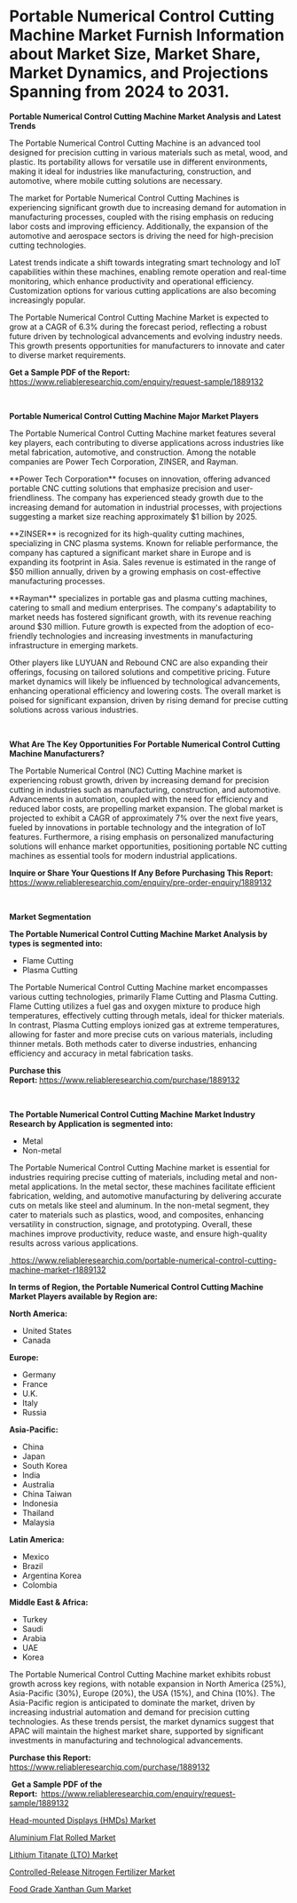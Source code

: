 <p><h1>Portable Numerical Control Cutting Machine Market Furnish Information about Market Size, Market Share, Market Dynamics, and Projections Spanning from 2024 to 2031.</h1></p><p><strong>Portable Numerical Control Cutting Machine Market Analysis and Latest Trends</strong></p>
<p><p>The Portable Numerical Control Cutting Machine is an advanced tool designed for precision cutting in various materials such as metal, wood, and plastic. Its portability allows for versatile use in different environments, making it ideal for industries like manufacturing, construction, and automotive, where mobile cutting solutions are necessary.</p><p>The market for Portable Numerical Control Cutting Machines is experiencing significant growth due to increasing demand for automation in manufacturing processes, coupled with the rising emphasis on reducing labor costs and improving efficiency. Additionally, the expansion of the automotive and aerospace sectors is driving the need for high-precision cutting technologies. </p><p>Latest trends indicate a shift towards integrating smart technology and IoT capabilities within these machines, enabling remote operation and real-time monitoring, which enhance productivity and operational efficiency. Customization options for various cutting applications are also becoming increasingly popular.</p><p>The Portable Numerical Control Cutting Machine Market is expected to grow at a CAGR of 6.3% during the forecast period, reflecting a robust future driven by technological advancements and evolving industry needs. This growth presents opportunities for manufacturers to innovate and cater to diverse market requirements.</p></p>
<p><strong>Get a Sample PDF of the Report:&nbsp;</strong> <a href="https://www.reliableresearchiq.com/enquiry/request-sample/1889132?utm_campaign=1804&utm_medium=2&utm_source=Github&utm_content=ia&utm_term=24102024&utm_id=portable-numerical-control-cutting-machine">https://www.reliableresearchiq.com/enquiry/request-sample/1889132</a></p>
<p>&nbsp;</p>
<p><strong>Portable Numerical Control Cutting Machine Major Market Players</strong></p>
<p><p>The Portable Numerical Control Cutting Machine market features several key players, each contributing to diverse applications across industries like metal fabrication, automotive, and construction. Among the notable companies are Power Tech Corporation, ZINSER, and Rayman.</p><p>**Power Tech Corporation** focuses on innovation, offering advanced portable CNC cutting solutions that emphasize precision and user-friendliness. The company has experienced steady growth due to the increasing demand for automation in industrial processes, with projections suggesting a market size reaching approximately $1 billion by 2025.</p><p>**ZINSER** is recognized for its high-quality cutting machines, specializing in CNC plasma systems. Known for reliable performance, the company has captured a significant market share in Europe and is expanding its footprint in Asia. Sales revenue is estimated in the range of $50 million annually, driven by a growing emphasis on cost-effective manufacturing processes.</p><p>**Rayman** specializes in portable gas and plasma cutting machines, catering to small and medium enterprises. The company's adaptability to market needs has fostered significant growth, with its revenue reaching around $30 million. Future growth is expected from the adoption of eco-friendly technologies and increasing investments in manufacturing infrastructure in emerging markets.</p><p>Other players like LUYUAN and Rebound CNC are also expanding their offerings, focusing on tailored solutions and competitive pricing. Future market dynamics will likely be influenced by technological advancements, enhancing operational efficiency and lowering costs. The overall market is poised for significant expansion, driven by rising demand for precise cutting solutions across various industries.</p></p>
<p>&nbsp;</p>
<p><strong>What Are The Key Opportunities For Portable Numerical Control Cutting Machine Manufacturers?</strong></p>
<p><p>The Portable Numerical Control (NC) Cutting Machine market is experiencing robust growth, driven by increasing demand for precision cutting in industries such as manufacturing, construction, and automotive. Advancements in automation, coupled with the need for efficiency and reduced labor costs, are propelling market expansion. The global market is projected to exhibit a CAGR of approximately 7% over the next five years, fueled by innovations in portable technology and the integration of IoT features. Furthermore, a rising emphasis on personalized manufacturing solutions will enhance market opportunities, positioning portable NC cutting machines as essential tools for modern industrial applications.</p></p>
<p><strong>Inquire or Share Your Questions If Any Before Purchasing This Report:</strong> <a href="https://www.reliableresearchiq.com/enquiry/pre-order-enquiry/1889132?utm_campaign=1804&utm_medium=2&utm_source=Github&utm_content=ia&utm_term=24102024&utm_id=portable-numerical-control-cutting-machine">https://www.reliableresearchiq.com/enquiry/pre-order-enquiry/1889132</a></p>
<p>&nbsp;</p>
<p><strong>Market Segmentation</strong></p>
<p><strong>The Portable Numerical Control Cutting Machine Market Analysis by types is segmented into:</strong></p>
<p><ul><li>Flame Cutting</li><li>Plasma Cutting</li></ul></p>
<p><p>The Portable Numerical Control Cutting Machine market encompasses various cutting technologies, primarily Flame Cutting and Plasma Cutting. Flame Cutting utilizes a fuel gas and oxygen mixture to produce high temperatures, effectively cutting through metals, ideal for thicker materials. In contrast, Plasma Cutting employs ionized gas at extreme temperatures, allowing for faster and more precise cuts on various materials, including thinner metals. Both methods cater to diverse industries, enhancing efficiency and accuracy in metal fabrication tasks.</p></p>
<p><strong>Purchase this Report:&nbsp;</strong><a href="https://www.reliableresearchiq.com/purchase/1889132?utm_campaign=1804&utm_medium=2&utm_source=Github&utm_content=ia&utm_term=24102024&utm_id=portable-numerical-control-cutting-machine">https://www.reliableresearchiq.com/purchase/1889132</a></p>
<p>&nbsp;</p>
<p><strong>The Portable Numerical Control Cutting Machine Market Industry Research by Application is segmented into:</strong></p>
<p><ul><li>Metal</li><li>Non-metal</li></ul></p>
<p><p>The Portable Numerical Control Cutting Machine market is essential for industries requiring precise cutting of materials, including metal and non-metal applications. In the metal sector, these machines facilitate efficient fabrication, welding, and automotive manufacturing by delivering accurate cuts on metals like steel and aluminum. In the non-metal segment, they cater to materials such as plastics, wood, and composites, enhancing versatility in construction, signage, and prototyping. Overall, these machines improve productivity, reduce waste, and ensure high-quality results across various applications.</p></p>
<p><a href="https://www.reliableresearchiq.com/portable-numerical-control-cutting-machine-market-r1889132?utm_campaign=1804&utm_medium=2&utm_source=Github&utm_content=ia&utm_term=24102024&utm_id=portable-numerical-control-cutting-machine">&nbsp;https://www.reliableresearchiq.com/portable-numerical-control-cutting-machine-market-r1889132</a></p>
<p><strong>In terms of Region, the Portable Numerical Control Cutting Machine Market Players available by Region are:</strong></p>
<p>
    <p> <strong> North America: </strong>
        <ul>
            <li>United States</li>
            <li>Canada</li>
        </ul>
        </p> 
    <p> <strong> Europe: </strong>
        <ul>
            <li>Germany</li>
            <li>France</li>
            <li>U.K.</li>
            <li>Italy</li>
            <li>Russia</li>
        </ul>
        </p> 
    <p> <strong> Asia-Pacific: </strong>
        <ul>
            <li>China</li>
            <li>Japan</li>
            <li>South Korea</li>
            <li>India</li>
            <li>Australia</li>
            <li>China Taiwan</li>
            <li>Indonesia</li>
            <li>Thailand</li>
            <li>Malaysia</li>
        </ul>
        </p> 
    <p> <strong> Latin America: </strong>
        <ul>
            <li>Mexico</li>
            <li>Brazil</li>
            <li>Argentina Korea</li>
            <li>Colombia</li>
        </ul>
        </p> 
    <p> <strong> Middle East & Africa: </strong>
        <ul>
            <li>Turkey</li>
            <li>Saudi</li>
            <li>Arabia</li>
            <li>UAE</li>
            <li>Korea</li>
        </ul>
    </p>
    </p>
<p><p>The Portable Numerical Control Cutting Machine market exhibits robust growth across key regions, with notable expansion in North America (25%), Asia-Pacific (30%), Europe (20%), the USA (15%), and China (10%). The Asia-Pacific region is anticipated to dominate the market, driven by increasing industrial automation and demand for precision cutting technologies. As these trends persist, the market dynamics suggest that APAC will maintain the highest market share, supported by significant investments in manufacturing and technological advancements.</p></p>
<p><strong>Purchase this Report: </strong><a href="https://www.reliableresearchiq.com/purchase/1889132?utm_campaign=1804&utm_medium=2&utm_source=Github&utm_content=ia&utm_term=24102024&utm_id=portable-numerical-control-cutting-machine">https://www.reliableresearchiq.com/purchase/1889132</a></p>
<p>&nbsp;<strong>Get a Sample PDF of the Report:&nbsp;&nbsp;</strong><a href="https://www.reliableresearchiq.com/enquiry/request-sample/1889132?utm_campaign=1804&utm_medium=2&utm_source=Github&utm_content=ia&utm_term=24102024&utm_id=portable-numerical-control-cutting-machine">https://www.reliableresearchiq.com/enquiry/request-sample/1889132</a></p>
<p><strong></strong></p>
<p><p><a href="https://www.linkedin.com/pulse/head-mounted-displays-hmds-market-maturity-analysis-regional-0zkkf?utm_campaign=1804&utm_medium=2&utm_source=Github&utm_content=ia&utm_term=24102024&utm_id=portable-numerical-control-cutting-machine">Head-mounted Displays (HMDs) Market</a></p><p><a href="https://www.linkedin.com/pulse/aluminium-flat-rolled-market-global-trends-forecast-2024--jmuwc?utm_campaign=1804&utm_medium=2&utm_source=Github&utm_content=ia&utm_term=24102024&utm_id=portable-numerical-control-cutting-machine">Aluminium Flat Rolled Market</a></p><p><a href="https://www.linkedin.com/pulse/lithium-titanate-lto-market-industry-trends-forecast-period-ojqlc?utm_campaign=1804&utm_medium=2&utm_source=Github&utm_content=ia&utm_term=24102024&utm_id=portable-numerical-control-cutting-machine">Lithium Titanate (LTO) Market</a></p><p><a href="https://www.linkedin.com/pulse/global-controlled-release-nitrogen-fertilizer-market-analysis-regqe?utm_campaign=1804&utm_medium=2&utm_source=Github&utm_content=ia&utm_term=24102024&utm_id=portable-numerical-control-cutting-machine">Controlled-Release Nitrogen Fertilizer Market</a></p><p><a href="https://www.linkedin.com/pulse/digital-transformation-food-grade-xanthan-gum-industry-market-gj1rc?utm_campaign=1804&utm_medium=2&utm_source=Github&utm_content=ia&utm_term=24102024&utm_id=portable-numerical-control-cutting-machine">Food Grade Xanthan Gum Market</a></p></p>